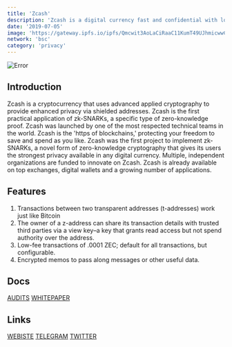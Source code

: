 ```yaml
---
title: 'Zcash'
description: 'Zcash is a digital currency fast and confidential with low fees. It is perfect for mobile payments'
date: '2019-07-05'
image: 'https://gateway.ipfs.io/ipfs/Qmcwit3AoLaCiRaaC11KumT49UJhmicwwCsmhSGPWvma96'
network: 'bsc'
category: 'privacy'
---
```


![Error](https://gateway.ipfs.io/ipfs/QmX2kne2yetdbx6ApU1rTqfoksVaxDB1ZsuaeHLJdLyg3z)

## Introduction

Zcash is a cryptocurrency that uses advanced applied cryptography to provide enhanced privacy via shielded addresses. Zcash is the first practical application of zk-SNARKs, a specific type of zero-knowledge proof. Zcash was launched by one of the most respected technical teams in the world. Zcash is the 'https of blockchains,' protecting your freedom to save and spend as you like. Zcash was the first project to implement zk-SNARKs, a novel form of zero-knowledge cryptography that gives its users the strongest privacy available in any digital currency. Multiple, independent organizations are funded to innovate on Zcash. Zcash is already available on top exchanges, digital wallets and a growing number of applications.


## Features
1. Transactions between two transparent addresses (t-addresses) work just like Bitcoin
2. The owner of a z-address can share its transaction details with trusted third parties via a view key–a key that grants read access but not spend authority over the address.
3. Low-fee transactions of .0001 ZEC; default for all transactions, but configurable.
4. Encrypted memos to pass along messages or other useful data.


## Docs

[AUDITS](https://gateway.ipfs.io/ipfs/QmdJPrJDeXSuvMW16xdqAQVqPAW8uwBRaG2zLBFvQAfvWG)
[WHITEPAPER](https://gateway.ipfs.io/ipfs/QmZnuX5AEXUr47buK4frXy2DVHyUBwLK9rHoyQNcp9sb9T)

## Links

[WEBISTE](https://z.cash/)
[TELEGRAM](https://t.me/Zcash_Community)
[TWITTER](https://twitter.com/electriccoinco)